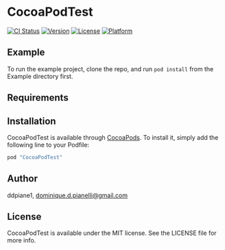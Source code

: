 # CocoaPodTest

[![CI Status](http://img.shields.io/travis/dpianelli/CocoaPodTest.svg?style=flat)](https://travis-ci.org/ddpiane1/CocoaPodTest)
[![Version](https://img.shields.io/cocoapods/v/CocoaPodTest.svg?style=flat)](http://cocoapods.org/pods/CocoaPodTest)
[![License](https://img.shields.io/cocoapods/l/CocoaPodTest.svg?style=flat)](http://cocoapods.org/pods/CocoaPodTest)
[![Platform](https://img.shields.io/cocoapods/p/CocoaPodTest.svg?style=flat)](http://cocoapods.org/pods/CocoaPodTest)

## Example

To run the example project, clone the repo, and run `pod install` from the Example directory first.

## Requirements

## Installation

CocoaPodTest is available through [CocoaPods](http://cocoapods.org). To install
it, simply add the following line to your Podfile:

```ruby
pod "CocoaPodTest"
```

## Author

ddpiane1, dominique.d.pianelli@gmail.com

## License

CocoaPodTest is available under the MIT license. See the LICENSE file for more info.
